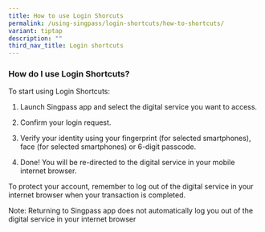 ```yaml
---
title: How to use Login Shorcuts
permalink: /using-singpass/login-shortcuts/how-to-shortcuts/
variant: tiptap
description: ""
third_nav_title: Login shortcuts
---
```

<h3>How do I use Login Shortcuts?</h3>
<p>To start using Login Shortcuts:</p>
<ol data-tight="true" class="tight">
<li>
<p>Launch Singpass app and select the digital service you want to access.</p>
</li>
<li>
<p>Confirm your login request.</p>
</li>
<li>
<p>Verify your identity using your fingerprint (for selected smartphones),
face (for selected smartphones) or 6-digit passcode.</p>
</li>
<li>
<p>Done! You will be re-directed to the digital service in your mobile internet
browser.</p>
</li>
</ol>
<p>To protect your account, remember to log out of the digital service in
your internet browser when your transaction is completed.</p>
<p>Note: Returning to Singpass app does not automatically log you out of
the digital service in your internet browser</p>